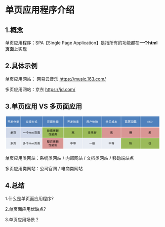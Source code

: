 # 单页应用程序介绍

## 1.概念

单页应用程序：SPA【Single Page Application】是指所有的功能都在**一个html页面**上实现

## 2.具体示例

单页应用网站： 网易云音乐  <https://music.163.com/>

多页应用网站：京东  https://jd.com/

## 3.单页应用 VS 多页面应用

![68244191297](assets/1682441912977.png)

单页应用类网站：系统类网站 / 内部网站 / 文档类网站 / 移动端站点

多页应用类网站：公司官网 / 电商类网站 

## 4.总结

1.什么是单页面应用程序?

2.单页面应用优缺点?

3.单页应用场景？